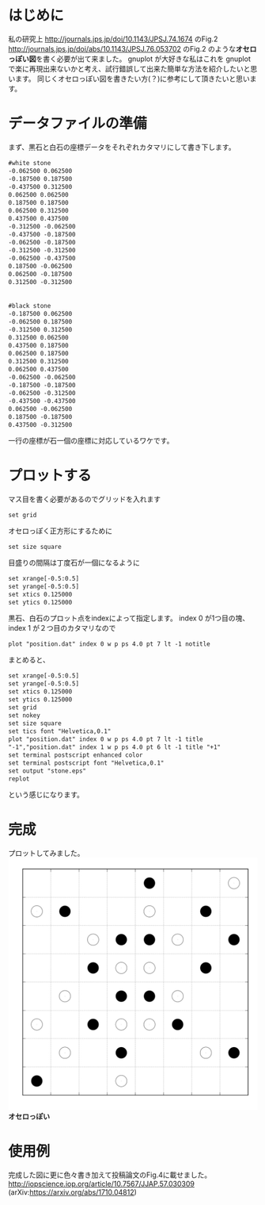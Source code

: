 # はじめに
私の研究上
http://journals.jps.jp/doi/10.1143/JPSJ.74.1674 のFig.2
http://journals.jps.jp/doi/abs/10.1143/JPSJ.76.053702 のFig.2
のような**オセロっぽい図**を書く必要が出て来ました。
gnuplot が大好きな私はこれを gnuplot で楽に再現出来ないかと考え、試行錯誤して出来た簡単な方法を紹介したいと思います。
同じくオセロっぽい図を書きたい方(？)に参考にして頂きたいと思います。
# データファイルの準備
まず、黒石と白石の座標データをそれぞれカタマリにして書き下します。

``` position.dat
#white stone
-0.062500 0.062500
-0.187500 0.187500
-0.437500 0.312500
0.062500 0.062500
0.187500 0.187500
0.062500 0.312500
0.437500 0.437500
-0.312500 -0.062500
-0.437500 -0.187500
-0.062500 -0.187500
-0.312500 -0.312500
-0.062500 -0.437500
0.187500 -0.062500
0.062500 -0.187500
0.312500 -0.312500


#black stone
-0.187500 0.062500
-0.062500 0.187500
-0.312500 0.312500
0.312500 0.062500
0.437500 0.187500
0.062500 0.187500
0.312500 0.312500
0.062500 0.437500
-0.062500 -0.062500
-0.187500 -0.187500
-0.062500 -0.312500
-0.437500 -0.437500
0.062500 -0.062500
0.187500 -0.187500
0.437500 -0.312500
```
一行の座標が石一個の座標に対応しているワケです。
# プロットする
マス目を書く必要があるのでグリッドを入れます

```
set grid
```

オセロっぽく正方形にするために

```
set size square
```

目盛りの間隔は丁度石が一個になるように

```
set xrange[-0.5:0.5]
set yrange[-0.5:0.5]
set xtics 0.125000
set ytics 0.125000
```
黒石、白石のプロット点をindexによって指定します。
index 0 が1つ目の塊、index 1 が２つ目のカタマリなので

```
plot "position.dat" index 0 w p ps 4.0 pt 7 lt -1 notitle
```

まとめると、

``` perl:stone.plt
set xrange[-0.5:0.5]
set yrange[-0.5:0.5]
set xtics 0.125000
set ytics 0.125000
set grid
set nokey
set size square                                                            
set tics font "Helvetica,0.1"
plot "position.dat" index 0 w p ps 4.0 pt 7 lt -1 title "-1","position.dat" index 1 w p ps 4.0 pt 6 lt -1 title "+1"
set terminal postscript enhanced color
set terminal postscript font "Helvetica,0.1"
set output "stone.eps"
replot
```
という感じになります。

# 完成
プロットしてみました。
![stone.png](./stone.png)
**オセロっぽい**

# 使用例
完成した図に更に色々書き加えて投稿論文のFig.4に載せました。
http://iopscience.iop.org/article/10.7567/JJAP.57.030309
(arXiv:https://arxiv.org/abs/1710.04812)

